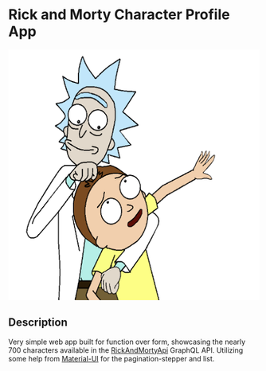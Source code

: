 # Rick and Morty Character Profile App

![RICK_MORTY_1](./rick-morty512.png)

## Description

Very simple web app built for function over form, showcasing the nearly 700 characters available in the [RickAndMortyApi](https://rickandmortyapi.com/) GraphQL API. Utilizing some help from [Material-UI](https://material-ui.com/) for the pagination-stepper and list.
